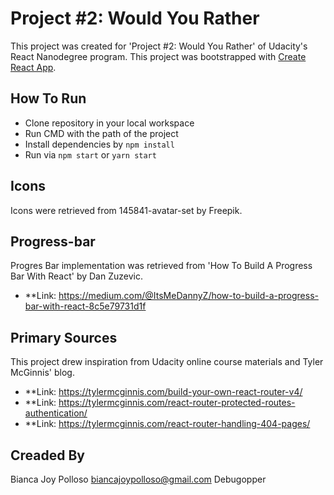 

# Project #2: Would You Rather
This project was created for 'Project #2: Would You Rather' of Udacity's React Nanodegree program.  This project was bootstrapped with [Create React App](https://github.com/facebookincubator/create-react-app).


## How To Run
- Clone repository in your local workspace
- Run CMD with the path of the project
- Install dependencies by `npm install`
- Run via `npm start` or `yarn start`

## Icons
Icons were retrieved from 145841-avatar-set by Freepik.

## Progress-bar
Progres Bar implementation was retrieved from 'How To Build A Progress Bar With React' by Dan Zuzevic.  
* **Link: https://medium.com/@ItsMeDannyZ/how-to-build-a-progress-bar-with-react-8c5e79731d1f

## Primary Sources
This project drew inspiration from Udacity online course materials and Tyler McGinnis' blog.
* **Link: https://tylermcginnis.com/build-your-own-react-router-v4/
* **Link: https://tylermcginnis.com/react-router-protected-routes-authentication/
* **Link: https://tylermcginnis.com/react-router-handling-404-pages/


## Creaded By
Bianca Joy Polloso
biancajoypolloso@gmail.com
Debugopper
